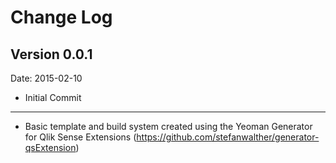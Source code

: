 # Change Log

## Version 0.0.1
Date: 2015-02-10

* Initial Commit

---
* Basic template and build system created using the Yeoman Generator for Qlik Sense Extensions (https://github.com/stefanwalther/generator-qsExtension)
